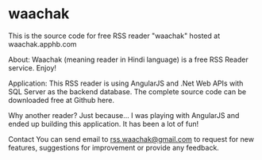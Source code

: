 waachak
=======

This is the source code for free RSS reader "waachak" hosted at waachak.apphb.com

About:
Waachak (meaning reader in Hindi language) is a free RSS Reader service. Enjoy! 

Application: 
This RSS reader is using AngularJS and .Net Web APIs with SQL Server as the backend database. 
The complete source code can be downloaded free at Github here. 

Why another reader? 
Just because... I was playing with AngularJS and ended up building this application. It has been a lot of fun! 

Contact 
You can send email to rss.waachak@gmail.com to request for new features, suggestions for improvement or provide
any feedback.
